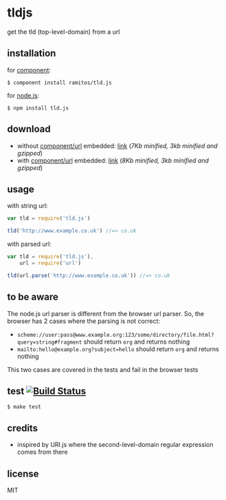 # tldjs

get the tld (top-level-domain) from a url

## installation

for [component](https://github.com/component/component):

    $ component install ramitos/tld.js

for [node.js](http://nodejs.org/):

    $ npm install tld.js

## download

 * without [component/url](https://github.com/component/url) embedded: [link](https://raw.github.com/ramitos/tld.js/master/dist/tld.js) (*7Kb minified, 3kb minified and gzipped*)
 * with [component/url](https://github.com/component/url) embedded: [link](https://raw.github.com/ramitos/tld.js/master/dist/tld.url.js) (*8Kb minified, 3kb minified and gzipped*)

## usage

with string url:

```js
var tld = require('tld.js')

tld('http://www.example.co.uk') //=> co.uk
```

with parsed url:

```js
var tld = require('tld.js'),
    url = require('url')

tld(url.parse('http://www.example.co.uk')) //=> co.uk
```

## to be aware

The node.js url parser is different from the browser url parser. So, the browser has 2 cases where the parsing is not correct:

 * `scheme://user:pass@www.example.org:123/some/directory/file.html?query=string#fragment` should return `org` and returns nothing
 * `mailto:hello@example.org?subject=hello` should return `org` and returns nothing

This two cases are covered in the tests and fail in the browser tests


## test [![Build Status](https://secure.travis-ci.org/ramitos/tld.js.png)](http://travis-ci.org/ramitos/tld.js)

    $ make test

## credits
 
 * inspired by URI.js where the second-level-domain regular expression comes from there

## license

MIT